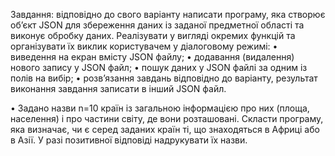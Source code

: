 Завдання: відповідно до свого варіанту написати програму, яка створює об’єкт JSON для збереження даних із заданої предметної області та виконує обробку даних.
Реалізувати у вигляді окремих функцій та організувати їх виклик користувачем  у діалоговому режимі:
•	виведення на екран вмісту JSON файлу;
•	додавання (видалення) нового запису у JSON файл;
•	пошук даних у JSON файлі за одним із полів на вибір;
•	розв’язання завдань відповідно до варіанту, результат виконання завдання записати в інший JSON файл.

•	Задано назви n=10 країн із загальною інформацією про них (площа, населення) і про частини світу, де вони розташовані. Скласти програму, яка визначає, чи є серед заданих країн ті, що знаходяться в Африці або в Азії. У разі позитивної відповіді надрукувати їх назви.
